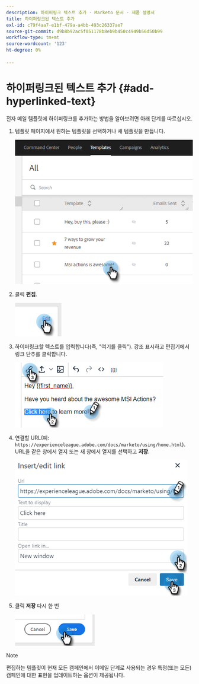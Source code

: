 ```yaml
---
description: 하이퍼링크 텍스트 추가 - Marketo 문서 - 제품 설명서
title: 하이퍼링크된 텍스트 추가
exl-id: c79f4aa7-e1bf-479a-a4bb-493c26337ae7
source-git-commit: d9b8b92ac5f051178b8eb9b450c4949b56d50b99
workflow-type: tm+mt
source-wordcount: '123'
ht-degree: 0%

---
```


# 하이퍼링크된 텍스트 추가 {#add-hyperlinked-text}

전자 메일 템플릿에 하이퍼링크를 추가하는 방법을 알아보려면 아래 단계를 따르십시오.

1. 템플릿 페이지에서 원하는 템플릿을 선택하거나 새 템플릿을 만듭니다.

   ![](assets/add-hyperlinked-text-1.png)

1. 클릭 **편집**.

   ![](assets/add-hyperlinked-text-2.png)

1. 하이퍼링크할 텍스트를 입력합니다(즉, &quot;여기를 클릭&quot;). 강조 표시하고 편집기에서 링크 단추를 클릭합니다.

   ![](assets/add-hyperlinked-text-3.png)

1. 연결할 URL(예: `https://experienceleague.adobe.com/docs/marketo/using/home.html`). URL을 같은 창에서 열지 또는 새 창에서 열지를 선택하고 **저장**.

   ![](assets/add-hyperlinked-text-4.png)

1. 클릭 **저장** 다시 한 번

   ![](assets/add-hyperlinked-text-5.png)

>[!NOTE]
>
>편집하는 템플릿이 현재 모든 캠페인에서 이메일 단계로 사용되는 경우 특정(또는 모든) 캠페인에 대한 표현을 업데이트하는 옵션이 제공됩니다.
